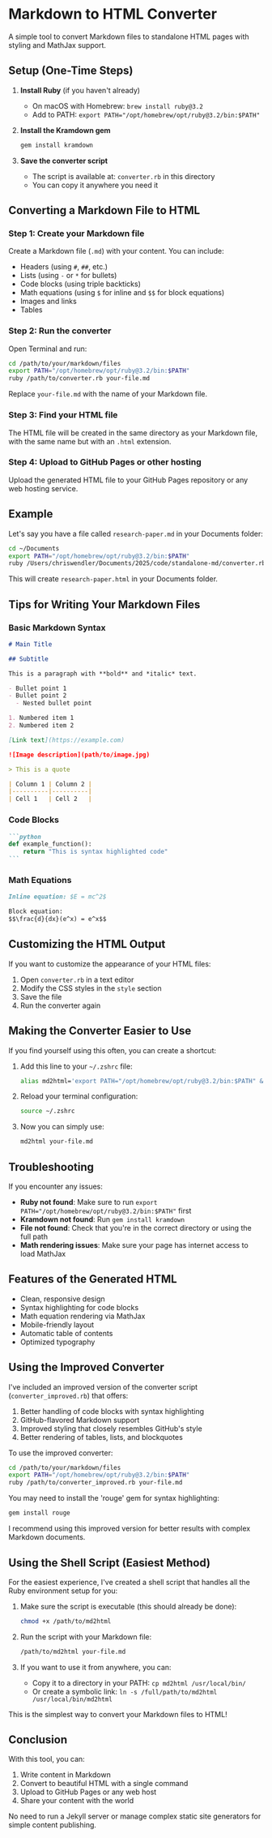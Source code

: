 # Markdown to HTML Converter

A simple tool to convert Markdown files to standalone HTML pages with styling and MathJax support.

## Setup (One-Time Steps)

1. **Install Ruby** (if you haven't already)
   - On macOS with Homebrew: `brew install ruby@3.2`
   - Add to PATH: `export PATH="/opt/homebrew/opt/ruby@3.2/bin:$PATH"`

2. **Install the Kramdown gem**
   ```bash
   gem install kramdown
   ```

3. **Save the converter script**
   - The script is available at: `converter.rb` in this directory
   - You can copy it anywhere you need it

## Converting a Markdown File to HTML

### Step 1: Create your Markdown file
Create a Markdown file (`.md`) with your content. You can include:
- Headers (using `#`, `##`, etc.)
- Lists (using `-` or `*` for bullets)
- Code blocks (using triple backticks)
- Math equations (using `$` for inline and `$$` for block equations)
- Images and links
- Tables

### Step 2: Run the converter
Open Terminal and run:

```bash
cd /path/to/your/markdown/files
export PATH="/opt/homebrew/opt/ruby@3.2/bin:$PATH"
ruby /path/to/converter.rb your-file.md
```

Replace `your-file.md` with the name of your Markdown file.

### Step 3: Find your HTML file
The HTML file will be created in the same directory as your Markdown file, with the same name but with an `.html` extension.

### Step 4: Upload to GitHub Pages or other hosting
Upload the generated HTML file to your GitHub Pages repository or any web hosting service.

## Example

Let's say you have a file called `research-paper.md` in your Documents folder:

```bash
cd ~/Documents
export PATH="/opt/homebrew/opt/ruby@3.2/bin:$PATH"
ruby /Users/chriswendler/Documents/2025/code/standalone-md/converter.rb research-paper.md
```

This will create `research-paper.html` in your Documents folder.

## Tips for Writing Your Markdown Files

### Basic Markdown Syntax

```markdown
# Main Title

## Subtitle

This is a paragraph with **bold** and *italic* text.

- Bullet point 1
- Bullet point 2
  - Nested bullet point

1. Numbered item 1
2. Numbered item 2

[Link text](https://example.com)

![Image description](path/to/image.jpg)

> This is a quote

| Column 1 | Column 2 |
|----------|----------|
| Cell 1   | Cell 2   |
```

### Code Blocks

````markdown
```python
def example_function():
    return "This is syntax highlighted code"
```
````

### Math Equations

```markdown
Inline equation: $E = mc^2$

Block equation:
$$\frac{d}{dx}(e^x) = e^x$$
```

## Customizing the HTML Output

If you want to customize the appearance of your HTML files:

1. Open `converter.rb` in a text editor
2. Modify the CSS styles in the `style` section
3. Save the file
4. Run the converter again

## Making the Converter Easier to Use

If you find yourself using this often, you can create a shortcut:

1. Add this line to your `~/.zshrc` file:
   ```bash
   alias md2html='export PATH="/opt/homebrew/opt/ruby@3.2/bin:$PATH" && ruby /path/to/converter.rb'
   ```

2. Reload your terminal configuration:
   ```bash
   source ~/.zshrc
   ```

3. Now you can simply use:
   ```bash
   md2html your-file.md
   ```

## Troubleshooting

If you encounter any issues:

- **Ruby not found**: Make sure to run `export PATH="/opt/homebrew/opt/ruby@3.2/bin:$PATH"` first
- **Kramdown not found**: Run `gem install kramdown`
- **File not found**: Check that you're in the correct directory or using the full path
- **Math rendering issues**: Make sure your page has internet access to load MathJax

## Features of the Generated HTML

- Clean, responsive design
- Syntax highlighting for code blocks
- Math equation rendering via MathJax
- Mobile-friendly layout
- Automatic table of contents
- Optimized typography

## Using the Improved Converter

I've included an improved version of the converter script (`converter_improved.rb`) that offers:

1. Better handling of code blocks with syntax highlighting
2. GitHub-flavored Markdown support
3. Improved styling that closely resembles GitHub's style
4. Better rendering of tables, lists, and blockquotes

To use the improved converter:

```bash
cd /path/to/your/markdown/files
export PATH="/opt/homebrew/opt/ruby@3.2/bin:$PATH"
ruby /path/to/converter_improved.rb your-file.md
```

You may need to install the 'rouge' gem for syntax highlighting:

```bash
gem install rouge
```

I recommend using this improved version for better results with complex Markdown documents.

## Using the Shell Script (Easiest Method)

For the easiest experience, I've created a shell script that handles all the Ruby environment setup for you:

1. Make sure the script is executable (this should already be done):
   ```bash
   chmod +x /path/to/md2html
   ```

2. Run the script with your Markdown file:
   ```bash
   /path/to/md2html your-file.md
   ```

3. If you want to use it from anywhere, you can:
   - Copy it to a directory in your PATH: `cp md2html /usr/local/bin/`
   - Or create a symbolic link: `ln -s /full/path/to/md2html /usr/local/bin/md2html`

This is the simplest way to convert your Markdown files to HTML!

## Conclusion

With this tool, you can:
1. Write content in Markdown
2. Convert to beautiful HTML with a single command
3. Upload to GitHub Pages or any web host
4. Share your content with the world

No need to run a Jekyll server or manage complex static site generators for simple content publishing. 